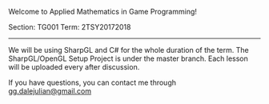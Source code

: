 Welcome to Applied Mathematics in Game Programming!

Section: TG001
Term: 2TSY20172018

--------------------------------------------------------------------

We will be using SharpGL and C# for the whole duration of the term. The SharpGL/OpenGL Setup Project is under the master branch. Each lesson will be uploaded every after discussion.


If you have questions, you can contact me through gg.dalejulian@gmail.com
